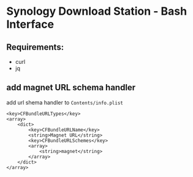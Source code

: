 # Synology Download Station - Bash Interface

## Requirements:

- curl
- jq

## add magnet URL schema handler

add url shema handler to `Contents/info.plist`

```
<key>CFBundleURLTypes</key>
<array>
	<dict>
		<key>CFBundleURLName</key>
		<string>Magnet URL</string>
		<key>CFBundleURLSchemes</key>
		<array>
			<string>magnet</string>
		</array>
	</dict>
</array>
```

